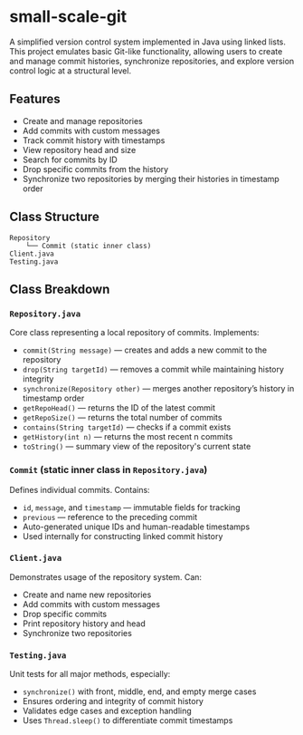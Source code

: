 # small-scale-git

A simplified version control system implemented in Java using linked lists. This project emulates basic Git-like functionality, allowing users to create and manage commit histories, synchronize repositories, and explore version control logic at a structural level.

## Features

- Create and manage repositories
- Add commits with custom messages
- Track commit history with timestamps
- View repository head and size
- Search for commits by ID
- Drop specific commits from the history
- Synchronize two repositories by merging their histories in timestamp order

## Class Structure

```plaintext
Repository
    └── Commit (static inner class)
Client.java
Testing.java
```

## Class Breakdown

### `Repository.java`
Core class representing a local repository of commits. Implements:
- `commit(String message)` — creates and adds a new commit to the repository
- `drop(String targetId)` — removes a commit while maintaining history integrity
- `synchronize(Repository other)` — merges another repository’s history in timestamp order
- `getRepoHead()` — returns the ID of the latest commit
- `getRepoSize()` — returns the total number of commits
- `contains(String targetId)` — checks if a commit exists
- `getHistory(int n)` — returns the most recent n commits
- `toString()` — summary view of the repository's current state

### `Commit` (static inner class in `Repository.java`)
Defines individual commits. Contains:
- `id`, `message`, and `timestamp` — immutable fields for tracking
- `previous` — reference to the preceding commit
- Auto-generated unique IDs and human-readable timestamps
- Used internally for constructing linked commit history

### `Client.java`
Demonstrates usage of the repository system. Can:
- Create and name new repositories
- Add commits with custom messages
- Drop specific commits
- Print repository history and head
- Synchronize two repositories

### `Testing.java`
Unit tests for all major methods, especially:
- `synchronize()` with front, middle, end, and empty merge cases
- Ensures ordering and integrity of commit history
- Validates edge cases and exception handling
- Uses `Thread.sleep()` to differentiate commit timestamps


